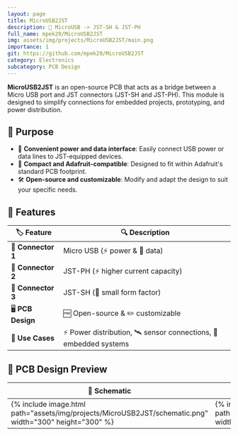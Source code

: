 ```yaml
---
layout: page
title: MicroUSB2JST
description: 🔌 MicroUSB -> JST-SH & JST-PH
full_name: mpek29/MicroUSB2JST
img: assets/img/projects/MicroUSB2JST/main.png
importance: 1
git: https://github.com/mpek29/MicroUSB2JST
category: Electronics
subcategory: PCB Design
---
```



**MicroUSB2JST** is an open-source PCB that acts as a bridge between a Micro USB port and JST connectors (JST-SH and JST-PH). This module is designed to simplify connections for embedded projects, prototyping, and power distribution.

## 🎯 Purpose

- 🔌 **Convenient power and data interface**: Easily connect USB power or data lines to JST-equipped devices.
- 📏 **Compact and Adafruit-compatible**: Designed to fit within Adafruit's standard PCB footprint.
- 🛠️ **Open-source and customizable**: Modify and adapt the design to suit your specific needs.

## 📝 Features

| 🏷️ Feature       | 🔍 Description |
|----------------|-------------|
| 🔌 **Connector 1** | Micro USB (⚡ power & 🔄 data) |
| 🔌 **Connector 2** | JST-PH (⚡ higher current capacity) |
| 🔌 **Connector 3** | JST-SH (📏 small form factor) |
| 🖥️ **PCB Design**  | 🆓 Open-source & ✏️ customizable |
| 🎯 **Use Cases**   | ⚡ Power distribution, 🛰️ sensor connections, 🤖 embedded systems 

## 📐 PCB Design Preview

| 📜 Schematic | 🖥️ PCB Layout | 🏗️ 3D |
|-----------|-----------|-----------|
| {% include image.html path="assets/img/projects/MicroUSB2JST/schematic.png" width="300" height="300" %} | {% include image.html path="assets/img/projects/MicroUSB2JST/pcb_layout.png" width="300" height="300" %} | {% include image.html path="assets/img/projects/MicroUSB2JST/3d.png" width="300" height="300" %} |

